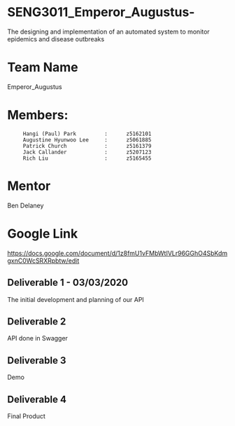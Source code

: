 # SENG3011_Emperor_Augustus-
  The designing and implementation of an automated system to monitor epidemics and disease outbreaks    

  # Team Name
  Emperor_Augustus

  # Members:
         Hangi (Paul) Park         :      z5162101   
         Augustine Hyunwoo Lee     :      z5061885  
         Patrick Church            :      z5161379
         Jack Callander            :      z5207123
         Rich Liu                  :      z5165455

  # Mentor
  Ben Delaney

  # Google Link
  https://docs.google.com/document/d/1z8fmU1vFMbWtIVLr96GGhO4SbKdmgxnC0WcSRXRpbtw/edit

  ## Deliverable 1 - 03/03/2020
  The initial development and planning of our API

  ## Deliverable 2
  API done in Swagger

  ## Deliverable 3
  Demo

  ## Deliverable 4
  Final Product
